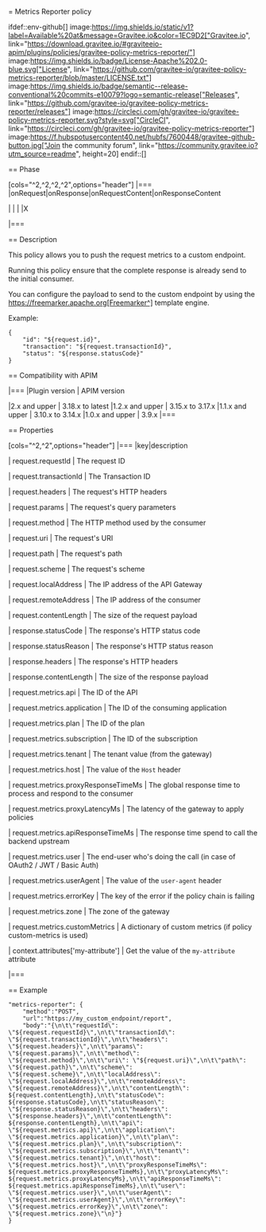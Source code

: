 = Metrics Reporter policy

ifdef::env-github[]
image:https://img.shields.io/static/v1?label=Available%20at&message=Gravitee.io&color=1EC9D2["Gravitee.io", link="https://download.gravitee.io/#graviteeio-apim/plugins/policies/gravitee-policy-metrics-reporter/"]
image:https://img.shields.io/badge/License-Apache%202.0-blue.svg["License", link="https://github.com/gravitee-io/gravitee-policy-metrics-reporter/blob/master/LICENSE.txt"]
image:https://img.shields.io/badge/semantic--release-conventional%20commits-e10079?logo=semantic-release["Releases", link="https://github.com/gravitee-io/gravitee-policy-metrics-reporter/releases"]
image:https://circleci.com/gh/gravitee-io/gravitee-policy-metrics-reporter.svg?style=svg["CircleCI", link="https://circleci.com/gh/gravitee-io/gravitee-policy-metrics-reporter"]
image:https://f.hubspotusercontent40.net/hubfs/7600448/gravitee-github-button.jpg["Join the community forum", link="https://community.gravitee.io?utm_source=readme", height=20]
endif::[]


== Phase

[cols="^2,^2,^2,^2",options="header"]
|===
|onRequest|onResponse|onRequestContent|onResponseContent

|
|
|
|X

|===

== Description

This policy allows you to push the request metrics to a custom endpoint.

Running this policy ensure that the complete response is already send to the initial consumer.

You can configure the payload to send to the custom endpoint by using the https://freemarker.apache.org[Freemarker^]
template engine.

Example:

```
{
    "id": "${request.id}",
    "transaction": "${request.transactionId}",
    "status": "${response.statusCode}"
}
```


== Compatibility with APIM

|===
|Plugin version | APIM version

|2.x and upper                  | 3.18.x to latest
|1.2.x and upper                | 3.15.x to 3.17.x
|1.1.x and upper                | 3.10.x to 3.14.x
|1.0.x and upper                | 3.9.x
|===

== Properties

[cols="^2,^2",options="header"]
|===
|key|description

| request.requestId
| The request ID

| request.transactionId
| The Transaction ID

| request.headers
| The request's HTTP headers

| request.params
| The request's query parameters

| request.method
| The HTTP method used by the consumer

| request.uri
| The request's URI

| request.path
| The request's path

| request.scheme
| The request's scheme

| request.localAddress
| The IP address of the API Gateway

| request.remoteAddress
| The IP address of the consumer

| request.contentLength
| The size of the request payload

| response.statusCode
| The response's HTTP status code

| response.statusReason
| The response's HTTP status reason

| response.headers
| The response's HTTP headers

| response.contentLength
| The size of the response payload

| request.metrics.api
| The ID of the API

| request.metrics.application
| The ID of the consuming application

| request.metrics.plan
| The ID of the plan

| request.metrics.subscription
| The ID of the subscription

| request.metrics.tenant
| The tenant value (from the gateway)

| request.metrics.host
| The value of the `Host` header

| request.metrics.proxyResponseTimeMs
| The global response time to process and respond to the consumer

| request.metrics.proxyLatencyMs
| The latency of the gateway to apply policies

| request.metrics.apiResponseTimeMs
| The response time spend to call the backend upstream

| request.metrics.user
| The end-user who's doing the call (in case of OAuth2 / JWT / Basic Auth)

| request.metrics.userAgent
| The value of the `user-agent` header

| request.metrics.errorKey
| The key of the error if the policy chain is failing

| request.metrics.zone
| The zone of the gateway

| request.metrics.customMetrics
| A dictionary of custom metrics (if policy custom-metrics is used)

| context.attributes['my-attribute']
| Get the value of the `my-attribute` attribute

|===

== Example

```
"metrics-reporter": {
	"method":"POST",
	"url":"https://my_custom_endpoint/report",
	"body":"{\n\t\"requestId\": \"${request.requestId}\",\n\t\"transactionId\": \"${request.transactionId}\",\n\t\"headers\": \"${request.headers}\",\n\t\"params\": \"${request.params}\",\n\t\"method\": \"${request.method}\",\n\t\"uri\": \"${request.uri}\",\n\t\"path\": \"${request.path}\",\n\t\"scheme\": \"${request.scheme}\",\n\t\"localAddress\": \"${request.localAddress}\",\n\t\"remoteAddress\": \"${request.remoteAddress}\",\n\t\"contentLength\": ${request.contentLength},\n\t\"statusCode\": ${response.statusCode},\n\t\"statusReason\": \"${response.statusReason}\",\n\t\"headers\": \"${response.headers}\",\n\t\"contentLength\": ${response.contentLength},\n\t\"api\": \"${request.metrics.api}\",\n\t\"application\": \"${request.metrics.application}\",\n\t\"plan\": \"${request.metrics.plan}\",\n\t\"subscription\": \"${request.metrics.subscription}\",\n\t\"tenant\": \"${request.metrics.tenant}\",\n\t\"host\": \"${request.metrics.host}\",\n\t\"proxyResponseTimeMs\": ${request.metrics.proxyResponseTimeMs},\n\t\"proxyLatencyMs\": ${request.metrics.proxyLatencyMs},\n\t\"apiResponseTimeMs\": ${request.metrics.apiResponseTimeMs},\n\t\"user\": \"${request.metrics.user}\",\n\t\"userAgent\": \"${request.metrics.userAgent}\",\n\t\"errorKey\": \"${request.metrics.errorKey}\",\n\t\"zone\": \"${request.metrics.zone}\"\n}"}
}
```
